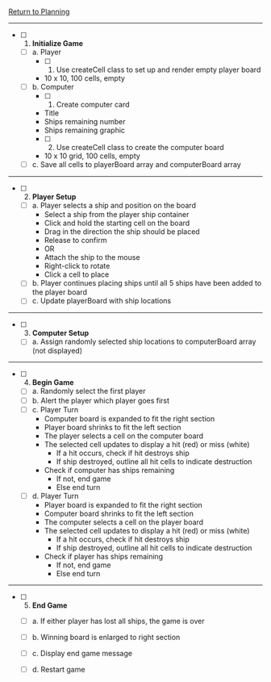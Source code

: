 
[Return to Planning](./planning.md)

---
- [ ] 1. **Initialize Game**
  - [ ] a. Player
    - [ ] 1. Use createCell class to set up and render empty player board
    * 10 x 10, 100 cells, empty
  - [ ] b. Computer
    - [ ] 1. Create computer card
    * Title
    * Ships remaining number
    * Ships remaining graphic
    - [ ] 2. Use createCell class to create the computer board
    * 10 x 10 grid, 100 cells, empty
  - [ ] c. Save all cells to playerBoard array and computerBoard array
---
- [ ] 2. **Player Setup**
  - [ ] a. Player selects a ship and position on the board
    * Select a ship from the player ship container
    * Click and hold the starting cell on the board
    * Drag in the direction the ship should be placed
    * Release to confirm
    * OR
    * Attach the ship to the mouse
    * Right-click to rotate
    * Click a cell to place
  - [ ] b. Player continues placing ships until all 5 ships have been added to the player board
  - [ ] c. Update playerBoard with ship locations
---
- [ ] 3. **Computer Setup**
  - [ ] a. Assign randomly selected ship locations to computerBoard array (not displayed)
---
- [ ] 4. **Begin Game**
  - [ ] a. Randomly select the first player
  - [ ] b. Alert the player which player goes first
  - [ ] c. Player Turn
    * Computer board is expanded to fit the right section
    * Player board shrinks to fit the left section
    * The player selects a cell on the computer board
    * The selected cell updates to display a hit (red) or miss (white)
      * If a hit occurs, check if hit destroys ship
      * If ship destroyed, outline all hit cells to indicate destruction
    * Check if computer has ships remaining
      * If not, end game
      * Else end turn
  - [ ] d. Player Turn
    * Player board is expanded to fit the right section
    * Computer board shrinks to fit the left section
    * The computer selects a cell on the player board
    * The selected cell updates to display a hit (red) or miss (white)
      * If a hit occurs, check if hit destroys ship
      * If ship destroyed, outline all hit cells to indicate destruction
    * Check if player has ships remaining
      * If not, end game
      * Else end turn
---
- [ ] 5. **End Game**
  - [ ] a. If either player has lost all ships, the game is over
  - [ ] b. Winning board is enlarged to right section
  - [ ] c. Display end game message
  - [ ] d. Restart game


